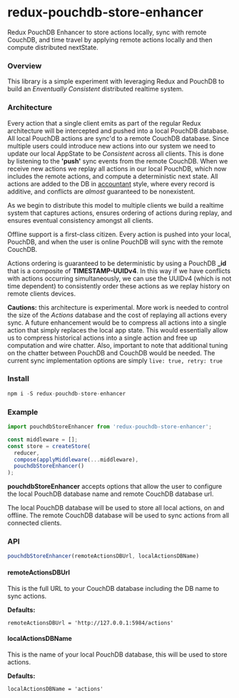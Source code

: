 # redux-pouchdb-store-enhancer
Redux PouchDB Enhancer to store actions locally, sync with remote CouchDB, and
time travel by applying remote actions locally and then compute distributed nextState.

### Overview

This library is a simple experiment with leveraging Redux and PouchDB to build an
_Enventually Consistent_ distributed realtime system.

### Architecture

Every action that a single client emits as part of the regular Redux architecture
will be intercepted and pushed into a local PouchDB database. All local PouchDB actions
are sync'd to a remote CouchDB database. Since multiple users could introduce
new actions into our system we need to update our local AppState to be
_Consistent_ across all clients. This is done by listening to the __'push'__ sync
events from the remote CouchDB. When we receive new actions we replay all actions
in our local PouchDB, which now includes the remote actions, and compute a
deterministic next state. All actions are added to the DB in
[accountant](https://pouchdb.com/guides/conflicts.html#accountants-dont-use-erasers)
style, where every record is additive, and conflicts are _almost_ guaranteed to
be nonexistent.

As we begin to distribute this model to multiple clients we build a realtime system
that captures actions, ensures ordering of actions during replay, and ensures
eventual consistency amongst all clients.

Offline support is a first-class citizen. Every action is pushed into your local,
PouchDB, and when the user is online PouchDB will sync with the remote CouchDB.

Actions ordering is guaranteed to be deterministic by using a PouchDB **_id** that
is a composite of __TIMESTAMP-UUIDv4__. In this way if we have conflicts with actions
occurring simultaneously, we can use the UUIDv4 (which is not time dependent) to
consistently order these actions as we replay history on remote clients devices.

__Cautions:__ this architecture is experimental. More work is needed to control
the size of the _Actions_ database and the cost of replaying all actions every sync.
A future enhancement would be to compress all actions into a single action that simply
replaces the local app state. This would essentially allow us to compress historical actions
into a single action and free up computation and wire chatter.
Also, important to note that additional tuning on the chatter between PouchDB and
CouchDB would be needed. The current sync implementation options are simply
```live: true, retry: true```

### Install

```js
npm i -S redux-pouchdb-store-enhancer
```

### Example

```js
import pouchdbStoreEnhancer from 'redux-pouchdb-store-enhancer';

const middleware = [];
const store = createStore(
  reducer,
  compose(applyMiddleware(...middleware),
  pouchdbStoreEnhancer()
);
```

__pouchdbStoreEnhancer__ accepts options that allow the user to configure
the local PouchDB database name and remote CouchDB database url.

The local PouchDB database will be used to store all local actions, on and offline.
The remote CouchDB database will be used to sync actions from all connected clients.

### API

```js
pouchdbStoreEnhancer(remoteActionsDBUrl, localActionsDBName)
```

#### remoteActionsDBUrl

This is the full URL to your CouchDB database including the DB name to sync actions.

__Defaults:__

```remoteActionsDBUrl = 'http://127.0.0.1:5984/actions'```

#### localActionsDBName

This is the name of your local PouchDB database, this will be used to store actions.

__Defaults:__

```localActionsDBName = 'actions'```
